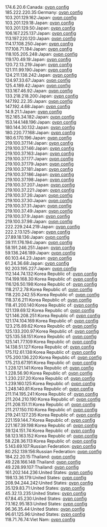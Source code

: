 174.6.20.6:Canada: [ovpn config](vpn/174_6_20_6.ovpn)  
185.222.220.35:Germany: [ovpn config](vpn/185_222_220_35.ovpn)  
103.201.129.162:Japan: [ovpn config](vpn/103_201_129_162.ovpn)  
103.201.129.18:Japan: [ovpn config](vpn/103_201_129_18.ovpn)  
103.201.129.50:Japan: [ovpn config](vpn/103_201_129_50.ovpn)  
106.167.225.137:Japan: [ovpn config](vpn/106_167_225_137.ovpn)  
113.197.220.120:Japan: [ovpn config](vpn/113_197_220_120.ovpn)  
114.17.108.250:Japan: [ovpn config](vpn/114_17_108_250.ovpn)  
117.108.71.184:Japan: [ovpn config](vpn/117_108_71_184.ovpn)  
118.105.205.248:Japan: [ovpn config](vpn/118_105_205_248.ovpn)  
119.170.49.19:Japan: [ovpn config](vpn/119_170_49_19.ovpn)  
120.72.13.219:Japan: [ovpn config](vpn/120_72_13_219.ovpn)  
121.111.99.190:Japan: [ovpn config](vpn/121_111_99_190.ovpn)  
124.211.138.242:Japan: [ovpn config](vpn/124_211_138_242.ovpn)  
124.97.33.67:Japan: [ovpn config](vpn/124_97_33_67.ovpn)  
125.4.189.42:Japan: [ovpn config](vpn/125_4_189_42.ovpn)  
133.167.46.92:Japan: [ovpn config](vpn/133_167_46_92.ovpn)  
133.218.218.200:Japan: [ovpn config](vpn/133_218_218_200.ovpn)  
147.192.22.35:Japan: [ovpn config](vpn/147_192_22_35.ovpn)  
147.192.4.68:Japan: [ovpn config](vpn/147_192_4_68.ovpn)  
14.9.21.1:Japan: [ovpn config](vpn/14_9_21_1.ovpn)  
152.165.34.182:Japan: [ovpn config](vpn/152_165_34_182.ovpn)  
153.144.148.196:Japan: [ovpn config](vpn/153_144_148_196.ovpn)  
180.144.30.132:Japan: [ovpn config](vpn/180_144_30_132.ovpn)  
180.220.77.168:Japan: [ovpn config](vpn/180_220_77_168.ovpn)  
180.6.170.196:Japan: [ovpn config](vpn/180_6_170_196.ovpn)  
219.100.37.114:Japan: [ovpn config](vpn/219_100_37_114.ovpn)  
219.100.37.146:Japan: [ovpn config](vpn/219_100_37_146.ovpn)  
219.100.37.163:Japan: [ovpn config](vpn/219_100_37_163.ovpn)  
219.100.37.177:Japan: [ovpn config](vpn/219_100_37_177.ovpn)  
219.100.37.179:Japan: [ovpn config](vpn/219_100_37_179.ovpn)  
219.100.37.181:Japan: [ovpn config](vpn/219_100_37_181.ovpn)  
219.100.37.186:Japan: [ovpn config](vpn/219_100_37_186.ovpn)  
219.100.37.198:Japan: [ovpn config](vpn/219_100_37_198.ovpn)  
219.100.37.207:Japan: [ovpn config](vpn/219_100_37_207.ovpn)  
219.100.37.221:Japan: [ovpn config](vpn/219_100_37_221.ovpn)  
219.100.37.26:Japan: [ovpn config](vpn/219_100_37_26.ovpn)  
219.100.37.30:Japan: [ovpn config](vpn/219_100_37_30.ovpn)  
219.100.37.31:Japan: [ovpn config](vpn/219_100_37_31.ovpn)  
219.100.37.49:Japan: [ovpn config](vpn/219_100_37_49.ovpn)  
219.100.37.9:Japan: [ovpn config](vpn/219_100_37_9.ovpn)  
219.100.37.98:Japan: [ovpn config](vpn/219_100_37_98.ovpn)  
222.229.244.219:Japan: [ovpn config](vpn/222_229_244_219.ovpn)  
222.2.13.125:Japan: [ovpn config](vpn/222_2_13_125.ovpn)  
27.89.18.136:Japan: [ovpn config](vpn/27_89_18_136.ovpn)  
39.111.176.194:Japan: [ovpn config](vpn/39_111_176_194.ovpn)  
58.191.246.251:Japan: [ovpn config](vpn/58_191_246_251.ovpn)  
59.136.246.189:Japan: [ovpn config](vpn/59_136_246_189.ovpn)  
60.103.44.23:Japan: [ovpn config](vpn/60_103_44_23.ovpn)  
61.24.36.68:Japan: [ovpn config](vpn/61_24_36_68.ovpn)  
92.203.195.227:Japan: [ovpn config](vpn/92_203_195_227.ovpn)  
112.144.74.132:Korea Republic of: [ovpn config](vpn/112_144_74_132.ovpn)  
114.199.168.30:Korea Republic of: [ovpn config](vpn/114_199_168_30.ovpn)  
116.126.50.198:Korea Republic of: [ovpn config](vpn/116_126_50_198.ovpn)  
118.217.2.78:Korea Republic of: [ovpn config](vpn/118_217_2_78.ovpn)  
118.220.242.55:Korea Republic of: [ovpn config](vpn/118_220_242_55.ovpn)  
118.37.6.211:Korea Republic of: [ovpn config](vpn/118_37_6_211.ovpn)  
118.41.200.140:Korea Republic of: [ovpn config](vpn/118_41_200_140.ovpn)  
121.139.69.12:Korea Republic of: [ovpn config](vpn/121_139_69_12.ovpn)  
121.146.208.251:Korea Republic of: [ovpn config](vpn/121_146_208_251.ovpn)  
121.174.104.169:Korea Republic of: [ovpn config](vpn/121_174_104_169.ovpn)  
123.215.89.62:Korea Republic of: [ovpn config](vpn/123_215_89_62.ovpn)  
125.133.200.97:Korea Republic of: [ovpn config](vpn/125_133_200_97.ovpn)  
125.135.58.151:Korea Republic of: [ovpn config](vpn/125_135_58_151.ovpn)  
125.141.77.109:Korea Republic of: [ovpn config](vpn/125_141_77_109.ovpn)  
14.138.51.127:Korea Republic of: [ovpn config](vpn/14_138_51_127.ovpn)  
175.112.61.138:Korea Republic of: [ovpn config](vpn/175_112_61_138.ovpn)  
175.200.136.220:Korea Republic of: [ovpn config](vpn/175_200_136_220.ovpn)  
175.213.67.191:Korea Republic of: [ovpn config](vpn/175_213_67_191.ovpn)  
1.228.121.141:Korea Republic of: [ovpn config](vpn/1_228_121_141.ovpn)  
1.228.56.90:Korea Republic of: [ovpn config](vpn/1_228_56_90.ovpn)  
1.230.237.20:Korea Republic of: [ovpn config](vpn/1_230_237_20.ovpn)  
1.239.160.125:Korea Republic of: [ovpn config](vpn/1_239_160_125.ovpn)  
1.248.140.81:Korea Republic of: [ovpn config](vpn/1_248_140_81.ovpn)  
211.114.195.241:Korea Republic of: [ovpn config](vpn/211_114_195_241.ovpn)  
211.204.210.190:Korea Republic of: [ovpn config](vpn/211_204_210_190.ovpn)  
211.208.151.11:Korea Republic of: [ovpn config](vpn/211_208_151_11.ovpn)  
211.217.150.110:Korea Republic of: [ovpn config](vpn/211_217_150_110.ovpn)  
219.241.127.235:Korea Republic of: [ovpn config](vpn/219_241_127_235.ovpn)  
221.159.144.7:Korea Republic of: [ovpn config](vpn/221_159_144_7.ovpn)  
221.167.39.198:Korea Republic of: [ovpn config](vpn/221_167_39_198.ovpn)  
39.124.151.74:Korea Republic of: [ovpn config](vpn/39_124_151_74.ovpn)  
58.123.163.152:Korea Republic of: [ovpn config](vpn/58_123_163_152.ovpn)  
58.228.36.113:Korea Republic of: [ovpn config](vpn/58_228_36_113.ovpn)  
5.143.69.107:Russian Federation: [ovpn config](vpn/5_143_69_107.ovpn)  
80.252.139.156:Russian Federation: [ovpn config](vpn/80_252_139_156.ovpn)  
184.22.20.15:Thailand: [ovpn config](vpn/184_22_20_15.ovpn)  
49.228.166.148:Thailand: [ovpn config](vpn/49_228_166_148.ovpn)  
49.228.99.107:Thailand: [ovpn config](vpn/49_228_99_107.ovpn)  
161.202.144.236:United States: [ovpn config](vpn/161_202_144_236.ovpn)  
198.13.36.179:United States: [ovpn config](vpn/198_13_36_179.ovpn)  
208.94.244.242:United States: [ovpn config](vpn/208_94_244_242.ovpn)  
35.129.83.71:United States: [ovpn config](vpn/35_129_83_71.ovpn)  
45.32.13.235:United States: [ovpn config](vpn/45_32_13_235.ovpn)  
67.84.45.230:United States: [ovpn config](vpn/67_84_45_230.ovpn)  
73.162.95.183:United States: [ovpn config](vpn/73_162_95_183.ovpn)  
96.36.35.44:United States: [ovpn config](vpn/96_36_35_44.ovpn)  
96.61.125.96:United States: [ovpn config](vpn/96_61_125_96.ovpn)  
118.71.76.74:Viet Nam: [ovpn config](vpn/118_71_76_74.ovpn)  
